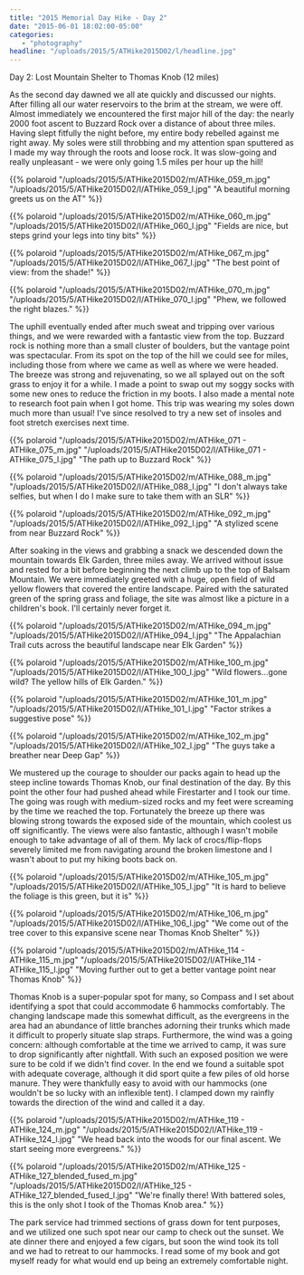 ```yaml
---
title: "2015 Memorial Day Hike - Day 2"
date: "2015-06-01 18:02:00-05:00"
categories:
   - "photography"
headline: "/uploads/2015/5/ATHike2015D02/l/headline.jpg"
---
```

Day 2: Lost Mountain Shelter to Thomas Knob (12 miles)

As the second day dawned we all ate quickly and discussed our nights. After filling all our water reservoirs to the brim at the stream, we were off. Almost immediately we encountered the first major hill of the day: the nearly 2000 foot ascent to Buzzard Rock over a distance of about three miles. Having slept fitfully the night before, my entire body rebelled against me right away. My soles were still throbbing and my attention span sputtered as I made my way through the roots and loose rock. It was slow-going and really unpleasant - we were only going 1.5 miles per hour up the hill!

{{% polaroid
   "/uploads/2015/5/ATHike2015D02/m/ATHike_059_m.jpg"
   "/uploads/2015/5/ATHike2015D02/l/ATHike_059_l.jpg"
   "A beautiful morning greets us on the AT"
%}}

{{% polaroid
   "/uploads/2015/5/ATHike2015D02/m/ATHike_060_m.jpg"
   "/uploads/2015/5/ATHike2015D02/l/ATHike_060_l.jpg"
   "Fields are nice, but steps grind your legs into tiny bits"
%}}

{{% polaroid
   "/uploads/2015/5/ATHike2015D02/m/ATHike_067_m.jpg"
   "/uploads/2015/5/ATHike2015D02/l/ATHike_067_l.jpg"
   "The best point of view: from the shade!"
%}}

{{% polaroid
   "/uploads/2015/5/ATHike2015D02/m/ATHike_070_m.jpg"
   "/uploads/2015/5/ATHike2015D02/l/ATHike_070_l.jpg"
   "Phew, we followed the right blazes."
%}}

The uphill eventually ended after much sweat and tripping over various things, and we were rewarded with a fantastic view from the top. Buzzard rock is nothing more than a small cluster of boulders, but the vantage point was spectacular. From its spot on the top of the hill we could see for miles, including those from where we came as well as where we were headed. The breeze was strong and rejuvenating, so we all splayed out on the soft grass to enjoy it for a while. I made a point to swap out my soggy socks with some new ones to reduce the friction in my boots. I also made a mental note to research foot pain when I got home. This trip was wearing my soles down much more than usual! I've since resolved to try a new set of insoles and foot stretch exercises next time.

{{% polaroid
   "/uploads/2015/5/ATHike2015D02/m/ATHike_071 - ATHike_075_m.jpg"
   "/uploads/2015/5/ATHike2015D02/l/ATHike_071 - ATHike_075_l.jpg"
   "The path up to Buzzard Rock"
%}}

{{% polaroid
   "/uploads/2015/5/ATHike2015D02/m/ATHike_088_m.jpg"
   "/uploads/2015/5/ATHike2015D02/l/ATHike_088_l.jpg"
   "I don't always take selfies, but when I do I make sure to take them with an SLR"
%}}

{{% polaroid
   "/uploads/2015/5/ATHike2015D02/m/ATHike_092_m.jpg"
   "/uploads/2015/5/ATHike2015D02/l/ATHike_092_l.jpg"
   "A stylized scene from near Buzzard Rock"
%}}


After soaking in the views and grabbing a snack we descended down the mountain towards Elk Garden, three miles away. We arrived without issue and rested for a bit before beginning the next climb up to the top of Balsam Mountain. We were immediately greeted with a huge, open field of wild yellow flowers that covered the entire landscape. Paired with the saturated green of the spring grass and foliage, the site was almost like a picture in a children's book. I'll certainly never forget it.

{{% polaroid
   "/uploads/2015/5/ATHike2015D02/m/ATHike_094_m.jpg"
   "/uploads/2015/5/ATHike2015D02/l/ATHike_094_l.jpg"
   "The Appalachian Trail cuts across the beautiful landscape near Elk Garden"
%}}

{{% polaroid
   "/uploads/2015/5/ATHike2015D02/m/ATHike_100_m.jpg"
   "/uploads/2015/5/ATHike2015D02/l/ATHike_100_l.jpg"
   "Wild flowers...gone wild? The yellow hills of Elk Garden."
%}}

{{% polaroid
   "/uploads/2015/5/ATHike2015D02/m/ATHike_101_m.jpg"
   "/uploads/2015/5/ATHike2015D02/l/ATHike_101_l.jpg"
   "Factor strikes a suggestive pose"
%}}

{{% polaroid
   "/uploads/2015/5/ATHike2015D02/m/ATHike_102_m.jpg"
   "/uploads/2015/5/ATHike2015D02/l/ATHike_102_l.jpg"
   "The guys take a breather near Deep Gap"
%}}

We mustered up the courage to shoulder our packs again to head up the steep incline towards Thomas Knob, our final destination of the day. By this point the other four had pushed ahead while Firestarter and I took our time. The going was rough with medium-sized rocks and my feet were screaming by the time we reached the top. Fortunately the breeze up there was blowing strong towards the exposed side of the mountain, which coolest us off significantly. The views were also fantastic, although I wasn't mobile enough to take advantage of all of them. My lack of crocs/flip-flops severely limited me from navigating around the broken limestone and I wasn't about to put my hiking boots back on.

{{% polaroid
   "/uploads/2015/5/ATHike2015D02/m/ATHike_105_m.jpg"
   "/uploads/2015/5/ATHike2015D02/l/ATHike_105_l.jpg"
   "It is hard to believe the foliage is this green, but it is"
%}}

{{% polaroid
   "/uploads/2015/5/ATHike2015D02/m/ATHike_106_m.jpg"
   "/uploads/2015/5/ATHike2015D02/l/ATHike_106_l.jpg"
   "We come out of the tree cover to this expansive scene near Thomas Knob Shelter"
%}}

{{% polaroid
   "/uploads/2015/5/ATHike2015D02/m/ATHike_114 - ATHike_115_m.jpg"
   "/uploads/2015/5/ATHike2015D02/l/ATHike_114 - ATHike_115_l.jpg"
   "Moving further out to get a better vantage point near Thomas Knob"
%}}

Thomas Knob is a super-popular spot for many, so Compass and I set about identifying a spot that could accommodate 6 hammocks comfortably. The changing landscape made this somewhat difficult, as the evergreens in the area had an abundance of little branches adorning their trunks which made it difficult to properly situate slap straps.  Furthermore, the wind was a going concern: although comfortable at the time we arrived to camp, it was sure to drop significantly after nightfall. With such an exposed position we were sure to be cold if we didn't find cover. In the end we found a suitable spot with adequate coverage, although it did sport quite a few piles of old horse manure. They were thankfully easy to avoid with our hammocks (one wouldn't be so lucky with an inflexible tent). I clamped down my rainfly towards the direction of the wind and called it a day.

{{% polaroid
   "/uploads/2015/5/ATHike2015D02/m/ATHike_119 - ATHike_124_m.jpg"
   "/uploads/2015/5/ATHike2015D02/l/ATHike_119 - ATHike_124_l.jpg"
   "We head back into the woods for our final ascent. We start seeing more evergreens."
%}}

{{% polaroid
   "/uploads/2015/5/ATHike2015D02/m/ATHike_125 - ATHike_127_blended_fused_m.jpg"
   "/uploads/2015/5/ATHike2015D02/l/ATHike_125 - ATHike_127_blended_fused_l.jpg"
   "We're finally there! With battered soles, this is the only shot I took of the Thomas Knob area."
%}}

The park service had trimmed sections of grass down for tent purposes, and we utilized one such spot near our camp to check out the sunset. We ate dinner there and enjoyed a few cigars, but soon the wind took its toll and we had to retreat to our hammocks. I read some of my book and got myself ready for what would end up being an extremely comfortable night.


